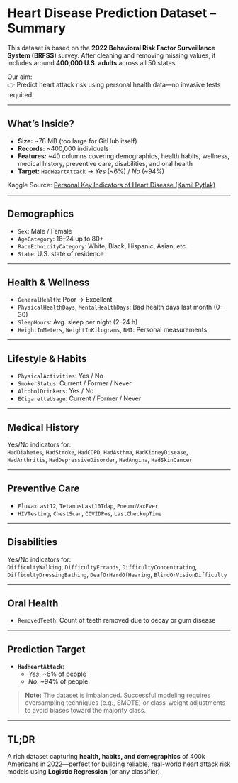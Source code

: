 #  Heart Disease Prediction Dataset – Summary  

This dataset is based on the **2022 Behavioral Risk Factor Surveillance System (BRFSS)** survey. After cleaning and removing missing values, it includes around **400,000 U.S. adults** across all 50 states.

Our aim:  
👉 Predict heart attack risk using personal health data—no invasive tests required.

---

##  What’s Inside?

- **Size:** ~78 MB (too large for GitHub itself)  
- **Records:** ~400,000 individuals  
- **Features:** ~40 columns covering demographics, health habits, wellness, medical history, preventive care, disabilities, and oral health  
- **Target:** `HadHeartAttack` → *Yes* (~6%) / *No* (~94%)

Kaggle Source: [Personal Key Indicators of Heart Disease (Kamil Pytlak)](https://www.kaggle.com/datasets/kamilpytlak/personal-key-indicators-of-heart-disease) 

---

##  Demographics  
- `Sex`: Male / Female  
- `AgeCategory`: 18–24 up to 80+  
- `RaceEthnicityCategory`: White, Black, Hispanic, Asian, etc.  
- `State`: U.S. state of residence  

---

##  Health & Wellness  
- `GeneralHealth`: Poor → Excellent  
- `PhysicalHealthDays`, `MentalHealthDays`: Bad health days last month (0–30)  
- `SleepHours`: Avg. sleep per night (2–24 h)  
- `HeightInMeters`, `WeightInKilograms`, `BMI`: Personal measurements  

---

##  Lifestyle & Habits  
- `PhysicalActivities`: Yes / No  
- `SmokerStatus`: Current / Former / Never  
- `AlcoholDrinkers`: Yes / No  
- `ECigaretteUsage`: Current / Former / Never  

---

##  Medical History  
Yes/No indicators for:  
`HadDiabetes`, `HadStroke`, `HadCOPD`, `HadAsthma`, `HadKidneyDisease`,  
`HadArthritis`, `HadDepressiveDisorder`, `HadAngina`, `HadSkinCancer`  

---

##  Preventive Care  
- `FluVaxLast12`, `TetanusLast10Tdap`, `PneumoVaxEver`  
- `HIVTesting`, `ChestScan`, `COVIDPos`, `LastCheckupTime`  

---

##  Disabilities  
Yes/No indicators for:  
`DifficultyWalking`, `DifficultyErrands`, `DifficultyConcentrating`,  
`DifficultyDressingBathing`, `DeafOrHardOfHearing`, `BlindOrVisionDifficulty`  

---

##  Oral Health  
- `RemovedTeeth`: Count of teeth removed due to decay or gum disease  

---

##  Prediction Target  
- **`HadHeartAttack`**:  
  - *Yes*: ~6% of people  
  - *No*: ~94% of people  

> **Note:** The dataset is imbalanced. Successful modeling requires oversampling techniques (e.g., SMOTE) or class-weight adjustments to avoid biases toward the majority class.

---

##  TL;DR  
A rich dataset capturing **health, habits, and demographics** of 400k Americans in 2022—perfect for building reliable, real-world heart attack risk models using **Logistic Regression** (or any classifier).
